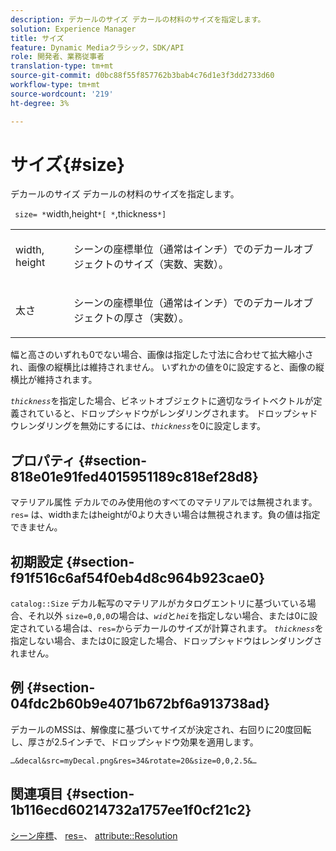 ```yaml
---
description: デカールのサイズ デカールの材料のサイズを指定します。
solution: Experience Manager
title: サイズ
feature: Dynamic Mediaクラシック，SDK/API
role: 開発者、業務従事者
translation-type: tm+mt
source-git-commit: d0bc88f55f857762b3bab4c76d1e3f3dd2733d60
workflow-type: tm+mt
source-wordcount: '219'
ht-degree: 3%

---
```



# サイズ{#size}

デカールのサイズ デカールの材料のサイズを指定します。

` size= *`width,height`*[ *`,thickness`*]`

<table id="simpletable_00B1226F3B8B49D895D1269AB03D5043"> 
 <tr class="strow"> 
  <td class="stentry"> <p> <span class="varname"> width, height  </span> </p> </td> 
  <td class="stentry"> <p>シーンの座標単位（通常はインチ）でのデカールオブジェクトのサイズ（実数、実数）。 </p> </td> 
 </tr> 
 <tr class="strow"> 
  <td class="stentry"> <p> <span class="varname"> 太さ  </span> </p> </td> 
  <td class="stentry"> <p>シーンの座標単位（通常はインチ）でのデカールオブジェクトの厚さ（実数）。 </p> </td> 
 </tr> 
</table>

幅と高さのいずれも0でない場合、画像は指定した寸法に合わせて拡大縮小され、画像の縦横比は維持されません。 いずれかの値を0に設定すると、画像の縦横比が維持されます。

*`thickness`*&#x200B;を指定した場合、ビネットオブジェクトに適切なライトベクトルが定義されていると、ドロップシャドウがレンダリングされます。 ドロップシャドウレンダリングを無効にするには、*`thickness`*&#x200B;を0に設定します。

## プロパティ {#section-818e01e91fed4015951189c818ef28d8}

マテリアル属性 デカルでのみ使用他のすべてのマテリアルでは無視されます。 `res=` は、widthまたはheightが0より大きい場合は無視されます。負の値は指定できません。

## 初期設定 {#section-f91f516c6af54f0eb4d8c964b923cae0}

`catalog::Size` デカル転写のマテリアルがカタログエントリに基づいている場合、それ以外 `size=0,0,0`の場合は、*`wid`*&#x200B;と&#x200B;*`hei`*&#x200B;を指定しない場合、または0に設定されている場合は、`res=`からデカールのサイズが計算されます。 *`thickness`*&#x200B;を指定しない場合、または0に設定した場合、ドロップシャドウはレンダリングされません。

## 例 {#section-04fdc2b60b9e4071b672bf6a913738ad}

デカールのMSSは、解像度に基づいてサイズが決定され、右回りに20度回転し、厚さが2.5インチで、ドロップシャドウ効果を適用します。

`…&decal&src=myDecal.png&res=34&rotate=20&size=0,0,2.5&…`

## 関連項目 {#section-1b116ecd60214732a1757ee1f0cf21c2}

[シーン座標](../../../../../ir-api/http-protocol/image-rendering-api-ref/c-ir-http-protocol-ref/c-ir-http-protocol-syntax-and-features/c-ir-vignettes/c-ir-scene-coordinates.md#concept-528507024fa640b19a2631357febf7f1)、 [res=](../../../../../ir-api/http-protocol/image-rendering-api-ref/c-ir-http-protocol-ref/c-ir-http-protocol-command-reference/r-ir-res.md#reference-0ad9de8887144c83a6db97b4994f7c04)、 [attribute::Resolution](../../../../../ir-api/material-cat/image-rendering-api-ref/c-ir-material-catalog/c-ir-attributes-reference/r-ir-resolution.md#reference-09fe14e6bfbf4db6b7f4369fffecc806)
